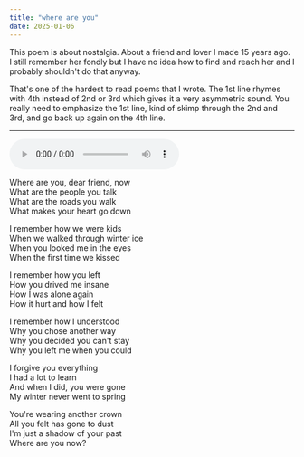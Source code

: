 ```yaml
---
title: "where are you"
date: 2025-01-06
---
```


This poem is about nostalgia. About a friend and lover I made 15 years ago. I still remember her fondly but I have no idea how to find and reach her and I probably shouldn't do that anyway.

That's one of the hardest to read poems that I wrote. The 1st line rhymes with 4th instead of 2nd or 3rd which gives it a very asymmetric sound. You really need to emphasize the 1st line, kind of skimp through the 2nd and 3rd, and go back up again on the 4th line.

---

<audio controls src="/where-are-you.ogg" preload="metadata"></audio>

Where are you, dear friend, now  
What are the people you talk  
What are the roads you walk  
What makes your heart go down  

I remember how we were kids  
When we walked through winter ice  
When you looked me in the eyes  
When the first time we kissed  

I remember how you left  
How you drived me insane  
How I was alone again  
How it hurt and how I felt  

I remember how I understood  
Why you chose another way  
Why you decided you can't stay  
Why you left me when you could  

I forgive you everything  
I had a lot to learn  
And when I did, you were gone  
My winter never went to spring  

You're wearing another crown  
All you felt has gone to dust  
I'm just a shadow of your past  
Where are you now?  

<!-- 
Have you given another vow
Have you found a new partner or a passion
Have you felt the same, maybe a fraction
Where are you now?
 -->
